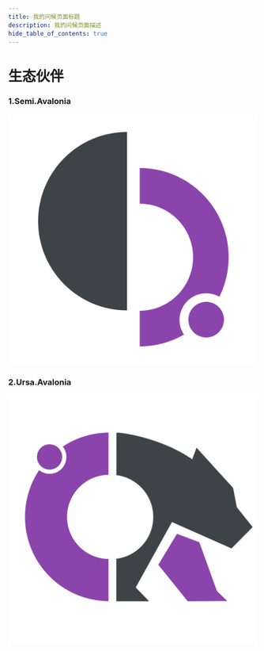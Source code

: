 ```yaml
---
title: 我的问候页面标题
description: 我的问候页面描述
hide_table_of_contents: true
---
```


# 生态伙伴

### 1.Semi.Avalonia 

[![](imgs\semi.svg)](https://github.com/irihitech/Semi.Avalonia)



### 2.Ursa.Avalonia

[![](imgs\ursa.svg)](https://github.com/irihitech/Ursa.Avalonia)
